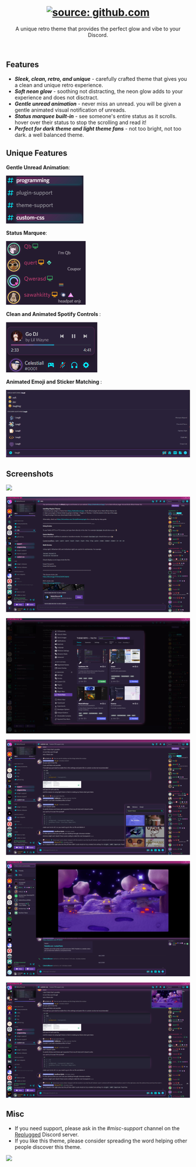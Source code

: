 <h1 align="center"><a href="https://github.com/CelestialReaver/Synthwave84-Replugged/blob/main/assets/SynthwaveIntro-BetterDiscord.gif"><img src="https://github.com/CelestialReaver/Synthwave84-Replugged/blob/main/assets/SynthwaveIntro-BetterDiscord.gif" title="source: github.com" /></a></h1>
<p align="center">A unique retro theme that provides the perfect glow and vibe to your Discord.</p>

</br>

## Features
* _**Sleek, clean, retro, and unique**_ - carefully crafted theme that gives you a clean and unique retro experience. 
* _**Soft neon glow**_ - soothing not distracting, the neon glow adds to your experience and does not disctract.
* _**Gentle unread animation**_ - never miss an unread. you will be given a gentle animated visual notification of unreads.
* _**Status marquee built-in**_ - see someone's entire status as it scrolls. hover over their status to stop the scrolling and read it! 
* _**Perfect for dark theme and light theme fans**_ - not too bright, not too dark. a well balanced theme.

## Unique Features
<p align="left"><b>Gentle Unread Animation</b>:</p>

![](https://github.com/CelestialReaver/Synthwave84-Replugged/blob/main/assets/heartbeatUnread.gif)

<p align="left"><b>Status Marquee</b>:</p>

![](https://github.com/CelestialReaver/Synthwave84-Replugged/blob/main/assets/MarqueeStatus.gif)

<p align="left"><b>Clean and Animated Spotify Controls </b>:</p>

![](https://github.com/CelestialReaver/Synthwave84-Replugged/blob/main/assets/SpotifyControls.gif)

<p align="left"><b>Animated Emoji and Sticker Matching </b>:</p>

![](https://github.com/CelestialReaver/Synthwave84-Replugged/blob/main/assets/InteractiveMatching.gif)

## Screenshots
![](https://github.com/CelestialReaver/Synthwave84-Replugged/blob/main/assets/synthwaveCoverGif.gif)

![](https://github.com/CelestialReaver/Synthwave84-Replugged/blob/main/assets/Synthwave-Preview1.png)

![](https://github.com/CelestialReaver/Synthwave84-Replugged/blob/main/assets/Synthwave-Preview2.png)

![](https://github.com/CelestialReaver/Synthwave84-Replugged/blob/main/assets/Synthwave-Preview3.png)

![](https://github.com/CelestialReaver/Synthwave84-Replugged/blob/main/assets/Synthwave-Preview4.png)

![](https://github.com/CelestialReaver/Synthwave84-Replugged/blob/main/assets/Synthwave-Preview5.png)

## Misc
* If you need support, please ask in the _#misc-support_ channel on the <a href="https://discord.gg/0Tmfo5ZbORCRqbAd">Replugged</a> Discord server.
* If you like this theme, please consider spreading the word helping other people discover this theme.

![](https://i.imgur.com/MA2fwa2.png)
